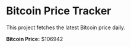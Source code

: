 # Bitcoin Price Tracker

This project fetches the latest Bitcoin price daily.

**Bitcoin Price:** $106942
